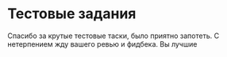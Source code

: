 # Тестовые задания

Спасибо за крутые тестовые таски, было приятно запотеть. С
нетерпением жду вашего ревью и фидбека. Вы лучшие 
